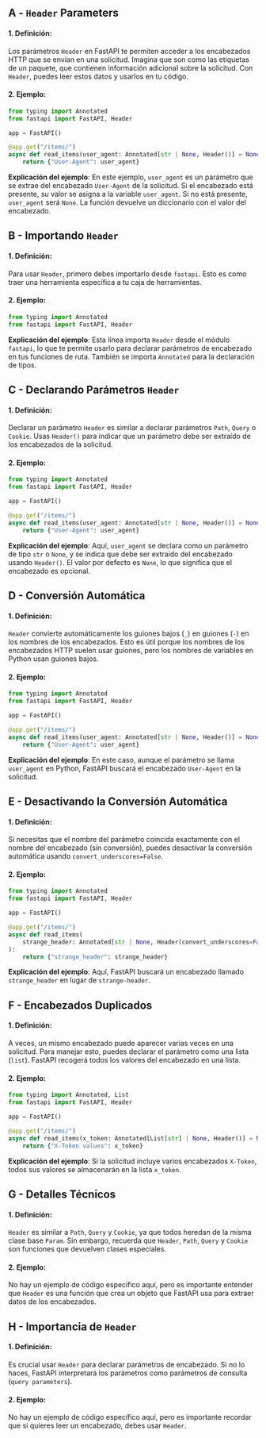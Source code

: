 ## A - `Header` Parameters

#### 1. **Definición:**

Los parámetros `Header` en FastAPI te permiten acceder a los encabezados HTTP que se envían en una solicitud. Imagina que son como las etiquetas de un paquete, que contienen información adicional sobre la solicitud. Con `Header`, puedes leer estos datos y usarlos en tu código.

#### 2. **Ejemplo:**

```python
from typing import Annotated
from fastapi import FastAPI, Header

app = FastAPI()

@app.get("/items/")
async def read_items(user_agent: Annotated[str | None, Header()] = None):
    return {"User-Agent": user_agent}
```

**Explicación del ejemplo**:
En este ejemplo, `user_agent` es un parámetro que se extrae del encabezado `User-Agent` de la solicitud. Si el encabezado está presente, su valor se asigna a la variable `user_agent`. Si no está presente, `user_agent` será `None`. La función devuelve un diccionario con el valor del encabezado.

## B - Importando `Header`

#### 1. **Definición:**

Para usar `Header`, primero debes importarlo desde `fastapi`. Esto es como traer una herramienta específica a tu caja de herramientas.

#### 2. **Ejemplo:**

```python
from typing import Annotated
from fastapi import FastAPI, Header
```

**Explicación del ejemplo**:
Esta línea importa `Header` desde el módulo `fastapi`, lo que te permite usarlo para declarar parámetros de encabezado en tus funciones de ruta. También se importa `Annotated` para la declaración de tipos.

## C - Declarando Parámetros `Header`

#### 1. **Definición:**

Declarar un parámetro `Header` es similar a declarar parámetros `Path`, `Query` o `Cookie`. Usas `Header()` para indicar que un parámetro debe ser extraído de los encabezados de la solicitud.

#### 2. **Ejemplo:**

```python
from typing import Annotated
from fastapi import FastAPI, Header

app = FastAPI()

@app.get("/items/")
async def read_items(user_agent: Annotated[str | None, Header()] = None):
    return {"User-Agent": user_agent}
```

**Explicación del ejemplo**:
Aquí, `user_agent` se declara como un parámetro de tipo `str` o `None`, y se indica que debe ser extraído del encabezado usando `Header()`. El valor por defecto es `None`, lo que significa que el encabezado es opcional.

## D - Conversión Automática

#### 1. **Definición:**

`Header` convierte automáticamente los guiones bajos (`_`) en guiones (`-`) en los nombres de los encabezados. Esto es útil porque los nombres de los encabezados HTTP suelen usar guiones, pero los nombres de variables en Python usan guiones bajos.

#### 2. **Ejemplo:**

```python
from typing import Annotated
from fastapi import FastAPI, Header

app = FastAPI()

@app.get("/items/")
async def read_items(user_agent: Annotated[str | None, Header()] = None):
    return {"User-Agent": user_agent}
```

**Explicación del ejemplo**:
En este caso, aunque el parámetro se llama `user_agent` en Python, FastAPI buscará el encabezado `User-Agent` en la solicitud.

## E - Desactivando la Conversión Automática

#### 1. **Definición:**

Si necesitas que el nombre del parámetro coincida exactamente con el nombre del encabezado (sin conversión), puedes desactivar la conversión automática usando `convert_underscores=False`.

#### 2. **Ejemplo:**

```python
from typing import Annotated
from fastapi import FastAPI, Header

app = FastAPI()

@app.get("/items/")
async def read_items(
    strange_header: Annotated[str | None, Header(convert_underscores=False)] = None,
):
    return {"strange_header": strange_header}
```

**Explicación del ejemplo**:
Aquí, FastAPI buscará un encabezado llamado `strange_header` en lugar de `strange-header`.

## F - Encabezados Duplicados

#### 1. **Definición:**

A veces, un mismo encabezado puede aparecer varias veces en una solicitud. Para manejar esto, puedes declarar el parámetro como una lista (`list`). FastAPI recogerá todos los valores del encabezado en una lista.

#### 2. **Ejemplo:**

```python
from typing import Annotated, List
from fastapi import FastAPI, Header

app = FastAPI()

@app.get("/items/")
async def read_items(x_token: Annotated[List[str] | None, Header()] = None):
    return {"X-Token values": x_token}
```

**Explicación del ejemplo**:
Si la solicitud incluye varios encabezados `X-Token`, todos sus valores se almacenarán en la lista `x_token`.

## G - Detalles Técnicos

#### 1. **Definición:**

`Header` es similar a `Path`, `Query` y `Cookie`, ya que todos heredan de la misma clase base `Param`. Sin embargo, recuerda que `Header`, `Path`, `Query` y `Cookie` son funciones que devuelven clases especiales.

#### 2. **Ejemplo:**

No hay un ejemplo de código específico aquí, pero es importante entender que `Header` es una función que crea un objeto que FastAPI usa para extraer datos de los encabezados.

## H - Importancia de `Header`

#### 1. **Definición:**

Es crucial usar `Header` para declarar parámetros de encabezado. Si no lo haces, FastAPI interpretará los parámetros como parámetros de consulta (`query parameters`).

#### 2. **Ejemplo:**

No hay un ejemplo de código específico aquí, pero es importante recordar que si quieres leer un encabezado, debes usar `Header`.

